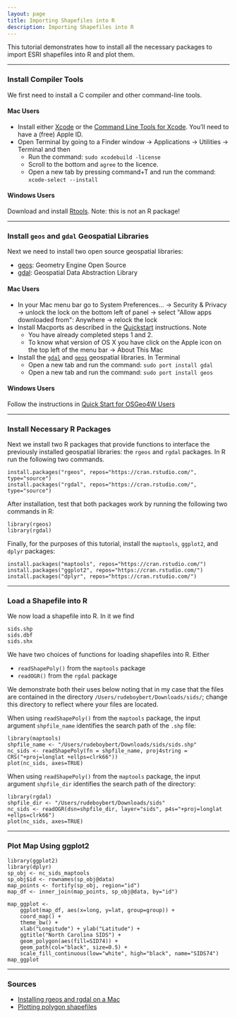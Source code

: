 ```yaml
---
layout: page
title: Importing Shapefiles into R
description: Importing Shapefiles into R
---
```


This tutorial demonstrates how to install all the necessary packages to import ESRI shapefiles into R and plot them. 



* * *



### Install Compiler Tools

We first need to install a C compiler and other command-line tools.  

#### Mac Users

* Install either [Xcode](https://developer.apple.com/xcode/download/) or the [Command Line Tools for Xcode](https://developer.apple.com/downloads/). You’ll need to
have a (free) Apple ID.
* Open Terminal by going to a Finder window -> Applications -> Utilities ->
Terminal and then
    + Run the command: `sudo xcodebuild -license`
    + Scroll to the bottom and `agree` to the licence.
    + Open a new tab by pressing command+T and run the command: `xcode-select --install`


#### Windows Users

Download and install [Rtools](https://cran.r-project.org/bin/windows/Rtools/). Note: this is not an R package!



* * *



### Install `geos` and `gdal` Geospatial Libraries

Next we need to install two open source geospatial libraries: 

* [geos](http://trac.osgeo.org/geos/): Geometry Engine Open Source 
* [gdal](http://www.gdal.org/): Geospatial Data Abstraction Library

#### Mac Users

* In your Mac menu bar go to System Preferences... -> Security & Privacy ->
unlock the lock on the bottom left of panel -> select "Allow apps downloaded
from": Anywhere -> relock the lock
* Install Macports as described in the [Quickstart](http://www.macports.org/install.php)
instructions.  Note
    + You have already completed steps 1 and 2.
    + To know what version of OS X you have click on the Apple icon on the top
    left of the menu bar -> About This Mac
* Install the [`gdal`](http://www.gdal.org/) and [`geos`](http://trac.osgeo.org/geos/) 
geospatial libraries.  In Terminal
    + Open a new tab and run the command: `sudo port install gdal`
    + Open a new tab and run the command: `sudo port install geos`

#### Windows Users

Follow the instructions in [Quick Start for OSGeo4W Users](http://trac.osgeo.org/osgeo4w/#QuickStartforOSGeo4WUsers)



* * *



### Install Necessary R Packages

Next we install two R packages that provide functions to interface the previously installed geospatial libraries:
the `rgeos` and `rgdal` packages.  In R run the following two commands.

~~~
install.packages("rgeos", repos="https://cran.rstudio.com/", type="source")
install.packages("rgdal", repos="https://cran.rstudio.com/", type="source")
~~~

After installation, test that both packages work by running the following two commands in R:

~~~
library(rgeos)
library(rgdal)
~~~

Finally, for the purposes of this tutorial, install the `maptools`, `ggplot2`, and `dplyr` packages:

~~~
install.packages("maptools", repos="https://cran.rstudio.com/")
install.packages("ggplot2", repos="https://cran.rstudio.com/")
install.packages("dplyr", repos="https://cran.rstudio.com/")
~~~



* * *



### Load a Shapefile into R

We now load a shapefile into R.  In it we find

    sids.shp
    sids.dbf
    sids.shx

We have two choices of functions for loading shapefiles into R.  Either

* `readShapePoly()` from the `maptools` package
* `readOGR()` from the `rgdal` package

We demonstrate both their uses below noting that in my case that the files are contained in the directory
`/Users/rudeboybert/Downloads/sids/`; change this directory to reflect where your files are located.  

When using `readShapePoly()` from the `maptools` package, the input argument `shpfile_name` identifies the search path of the `.shp` file:

~~~
library(maptools)
shpfile_name <- "/Users/rudeboybert/Downloads/sids/sids.shp"
nc_sids <- readShapePoly(fn = shpfile_name, proj4string = CRS("+proj=longlat +ellps=clrk66"))
plot(nc_sids, axes=TRUE)
~~~

When using `readShapePoly()` from the `maptools` package, the input argument `shpfile_dir` identifies the search path of the directory:

~~~
library(rgdal)
shpfile_dir <- "/Users/rudeboybert/Downloads/sids"
nc_sids <- readOGR(dsn=shpfile_dir, layer="sids", p4s="+proj=longlat +ellps=clrk66")
plot(nc_sids, axes=TRUE)
~~~



* * *



### Plot Map Using ggplot2


~~~
library(ggplot2)
library(dplyr)
sp_obj <- nc_sids_maptools
sp_obj$id <- rownames(sp_obj@data)
map_points <- fortify(sp_obj, region="id")
map_df <- inner_join(map_points, sp_obj@data, by="id")
  
map_ggplot <- 
    ggplot(map_df, aes(x=long, y=lat, group=group)) +
    coord_map() +
    theme_bw() +
    xlab("Longitude") + ylab("Latitude") + 
    ggtitle("North Carolina SIDS") + 
    geom_polygon(aes(fill=SID74)) + 
    geom_path(col="black", size=0.5) + 
    scale_fill_continuous(low="white", high="black", name="SIDS74")
map_ggplot
~~~



* * *



### Sources

* [Installing rgeos and rgdal on a Mac](http://tlocoh.r-forge.r-project.org/mac_rgeos_rgdal.html)
* [Plotting polygon shapefiles](https://github.com/hadley/ggplot2/wiki/plotting-polygon-shapefiles)

